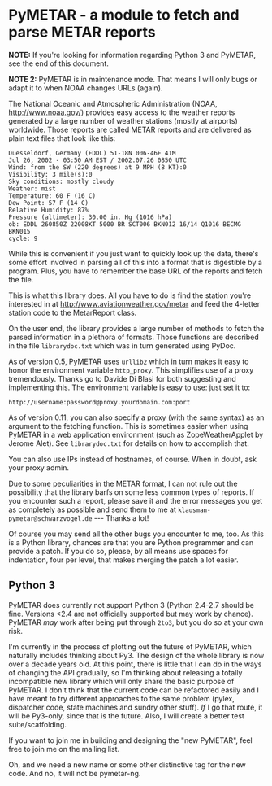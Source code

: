 # PyMETAR - a module to fetch and parse METAR reports

**NOTE:** If you're looking for information regarding Python 3 and PyMETAR, see
the end of this document.

**NOTE 2:** PyMETAR is in maintenance mode. That means I will only bugs or adapt
it to when NOAA changes URLs (again).

The National Oceanic and Atmospheric Administration (NOAA, http://www.noaa.gov/)
provides easy access to the weather reports generated by a large number of
weather stations (mostly at airports) worldwide. Those reports are called METAR
reports and are delivered as plain text files that look like this:

```
Duesseldorf, Germany (EDDL) 51-18N 006-46E 41M
Jul 26, 2002 - 03:50 AM EST / 2002.07.26 0850 UTC
Wind: from the SW (220 degrees) at 9 MPH (8 KT):0
Visibility: 3 mile(s):0
Sky conditions: mostly cloudy
Weather: mist
Temperature: 60 F (16 C)
Dew Point: 57 F (14 C)
Relative Humidity: 87%
Pressure (altimeter): 30.00 in. Hg (1016 hPa)
ob: EDDL 260850Z 22008KT 5000 BR SCT006 BKN012 16/14 Q1016 BECMG BKN015
cycle: 9
```

While this is convenient if you just want to quickly look up the data, there's
some effort involved in parsing all of this into a format that is digestible by
a program. Plus, you have to remember the base URL of the reports and fetch the
file.

This is what this library does. All you have to do is find the station you're
interested in at http://www.aviationweather.gov/metar and feed the 4-letter
station code to the MetarReport class.

On the user end, the library provides a large number of methods to fetch the
parsed information in a plethora of formats. Those functions are described in
the file `librarydoc.txt` which was in turn generated using PyDoc.

As of version 0.5, PyMETAR uses `urllib2` which in turn makes it easy to honor
the environment variable `http_proxy`. This simplifies use of a proxy
tremendously. Thanks go to Davide Di Blasi for both suggesting and implementing
this. The environment variable is easy to use: just set it to:

```
http://username:password@proxy.yourdomain.com:port 
```

As of version 0.11, you can also specify a proxy (with the same syntax) as an
argument to the fetching function. This is sometimes easier when using PyMETAR
in a web application environment (such as ZopeWeatherApplet by Jerome Alet). See
`librarydoc.txt` for details on how to accomplish that. 

You can also use IPs instead of hostnames, of course. When in doubt, ask your
proxy admin.

Due to some peculiarities in the METAR format, I can not rule out the
possibility that the library barfs on some less common types of reports. If you
encounter such a report, please save it and the error messages you get as
completely as possible and send them to me at `klausman-pymetar@schwarzvogel.de`
--- Thanks a lot!

Of course you may send all the other bugs you encounter to me, too. As this is a
Python library, chances are that you are Python programmer and can provide a
patch. If you do so, please, by all means use spaces for indentation, four per
level, that makes merging the patch a lot easier.

## Python 3

PyMETAR does currently not support Python 3 (Python 2.4-2.7 should be fine.
Versions <2.4 are not officially supported but may work by chance). PyMETAR
_may_ work after being put through `2to3`, but you do so at your own risk.

I'm currently in the process of plotting out the future of PyMETAR, which
naturally includes thinking about Py3. The design of the whole library is now
over a decade years old. At this point, there is little that I can do in the
ways of changing the API gradually, so I'm thinking about releasing a totally
incompatible new library which will only share the basic purpose of PyMETAR. I
don't think that the current code can be refactored easily and I have meant to
try different approaches to the same problem (pylex, dispatcher code, state
machines and sundry other stuff). *If* I go that route, it will be Py3-only,
since that is the future. Also, I will create a better test suite/scaffolding.

If you want to join me in building and designing the "new PyMETAR", feel free to
join me on the mailing list.

Oh, and we need a new name or some other distinctive tag for the new code. And
no, it will not be pymetar-ng.
